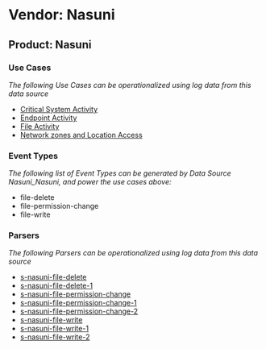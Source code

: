 Vendor: Nasuni
==============
Product: Nasuni
---------------

### Use Cases

_The following Use Cases can be operationalized using log data from this data source_

* [Critical System Activity](usecase_critical_system_activity.md)
* [Endpoint Activity](usecase_endpoint_activity.md)
* [File Activity](usecase_file_activity.md)
* [Network zones and Location Access](usecase_network_zones_and_location_access.md)


### Event Types

_The following list of Event Types can be generated by Data Source Nasuni_Nasuni, and power the use cases above:_

- file-delete
- file-permission-change
- file-write


### Parsers

_The following Parsers can be operationalized using log data from this data source_

* [s-nasuni-file-delete](parserContent_s-nasuni-file-delete.md)
* [s-nasuni-file-delete-1](parserContent_s-nasuni-file-delete-1.md)
* [s-nasuni-file-permission-change](parserContent_s-nasuni-file-permission-change.md)
* [s-nasuni-file-permission-change-1](parserContent_s-nasuni-file-permission-change-1.md)
* [s-nasuni-file-permission-change-2](parserContent_s-nasuni-file-permission-change-2.md)
* [s-nasuni-file-write](parserContent_s-nasuni-file-write.md)
* [s-nasuni-file-write-1](parserContent_s-nasuni-file-write-1.md)
* [s-nasuni-file-write-2](parserContent_s-nasuni-file-write-2.md)
